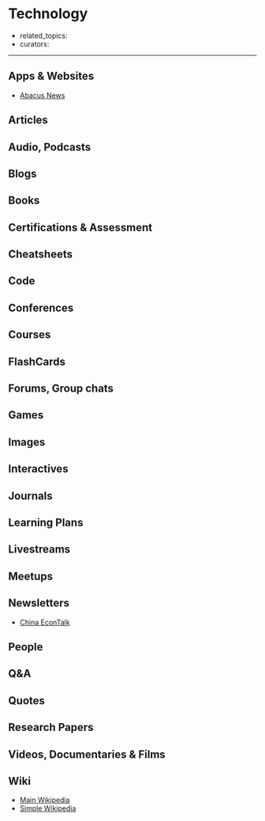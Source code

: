 # Technology

- related_topics:
- curators:

------

## Apps & Websites

- [Abacus News](https://www.abacusnews.com/)

## Articles

## Audio, Podcasts

## Blogs

## Books

## Certifications & Assessment

## Cheatsheets

## Code

## Conferences

## Courses

## FlashCards

## Forums, Group chats

## Games

## Images

## Interactives

## Journals

## Learning Plans

## Livestreams

## Meetups

## Newsletters

- [China EconTalk](https://chinaecontalk.substack.com/)

## People

## Q&A

## Quotes

## Research Papers

## Videos, Documentaries & Films

## Wiki

- [Main Wikipedia]()
- [Simple Wikipedia]()

